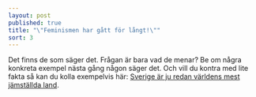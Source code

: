 ```yaml
---
layout: post
published: true
title: "\"Feminismen har gått för långt!\""
sort: 3
---
```





Det finns de som säger det. Frågan är bara vad de menar? Be om några konkreta exempel nästa gång någon säger det. Och vill du kontra med lite fakta så kan du kolla exempelvis här: [Sverige är ju redan världens mest jämställda land](/jamstalldhet/sverige-r-ju-redan-v-rldens-mest-j-mst-llda-land/).
